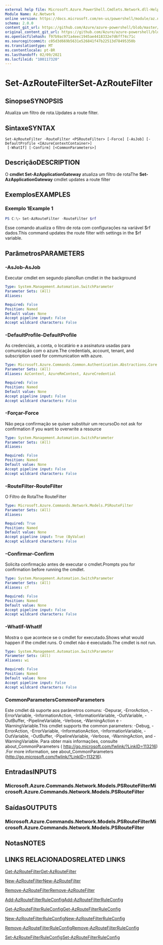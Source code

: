 ```yaml
---
external help file: Microsoft.Azure.PowerShell.Cmdlets.Network.dll-Help.xml
Module Name: Az.Network
online version: https://docs.microsoft.com/en-us/powershell/module/az.network/set-azroutefilter
schema: 2.0.0
content_git_url: https://github.com/Azure/azure-powershell/blob/master/src/Network/Network/help/Set-AzRouteFilter.md
original_content_git_url: https://github.com/Azure/azure-powershell/blob/master/src/Network/Network/help/Set-AzRouteFilter.md
ms.openlocfilehash: f97b9ac971a4eec1945ae4418332e7d6ff74c71c
ms.sourcegitcommit: c05d3d669b5631e526841f47b22513d78495350b
ms.translationtype: MT
ms.contentlocale: pt-BR
ms.lasthandoff: 02/09/2021
ms.locfileid: "100117320"
---
```

# <span data-ttu-id="8242f-101">Set-AzRouteFilter</span><span class="sxs-lookup"><span data-stu-id="8242f-101">Set-AzRouteFilter</span></span>

## <span data-ttu-id="8242f-102">Sinopse</span><span class="sxs-lookup"><span data-stu-id="8242f-102">SYNOPSIS</span></span>
<span data-ttu-id="8242f-103">Atualiza um filtro de rota.</span><span class="sxs-lookup"><span data-stu-id="8242f-103">Updates a route filter.</span></span>

## <span data-ttu-id="8242f-104">Sintaxe</span><span class="sxs-lookup"><span data-stu-id="8242f-104">SYNTAX</span></span>

```
Set-AzRouteFilter -RouteFilter <PSRouteFilter> [-Force] [-AsJob] [-DefaultProfile <IAzureContextContainer>]
 [-WhatIf] [-Confirm] [<CommonParameters>]
```

## <span data-ttu-id="8242f-105">Descrição</span><span class="sxs-lookup"><span data-stu-id="8242f-105">DESCRIPTION</span></span>
<span data-ttu-id="8242f-106">O **cmdlet Set-AzApplicationGateway** atualiza um filtro de rota</span><span class="sxs-lookup"><span data-stu-id="8242f-106">The **Set-AzApplicationGateway** cmdlet updates a route filter</span></span>

## <span data-ttu-id="8242f-107">Exemplos</span><span class="sxs-lookup"><span data-stu-id="8242f-107">EXAMPLES</span></span>

### <span data-ttu-id="8242f-108">Exemplo 1</span><span class="sxs-lookup"><span data-stu-id="8242f-108">Example 1</span></span>
```powershell
PS C:\> Set-AzRouteFilter -RouteFilter $rf
```

<span data-ttu-id="8242f-109">Esse comando atualiza o filtro de rota com configurações na variável $rf dados.</span><span class="sxs-lookup"><span data-stu-id="8242f-109">This command updates the route filter with settings in the $rf variable.</span></span>

## <span data-ttu-id="8242f-110">Parâmetros</span><span class="sxs-lookup"><span data-stu-id="8242f-110">PARAMETERS</span></span>

### <span data-ttu-id="8242f-111">-AsJob</span><span class="sxs-lookup"><span data-stu-id="8242f-111">-AsJob</span></span>
<span data-ttu-id="8242f-112">Executar cmdlet em segundo plano</span><span class="sxs-lookup"><span data-stu-id="8242f-112">Run cmdlet in the background</span></span>

```yaml
Type: System.Management.Automation.SwitchParameter
Parameter Sets: (All)
Aliases:

Required: False
Position: Named
Default value: None
Accept pipeline input: False
Accept wildcard characters: False
```

### <span data-ttu-id="8242f-113">-DefaultProfile</span><span class="sxs-lookup"><span data-stu-id="8242f-113">-DefaultProfile</span></span>
<span data-ttu-id="8242f-114">As credenciais, a conta, o locatário e a assinatura usadas para comunicação com o azure.</span><span class="sxs-lookup"><span data-stu-id="8242f-114">The credentials, account, tenant, and subscription used for communication with azure.</span></span>

```yaml
Type: Microsoft.Azure.Commands.Common.Authentication.Abstractions.Core.IAzureContextContainer
Parameter Sets: (All)
Aliases: AzContext, AzureRmContext, AzureCredential

Required: False
Position: Named
Default value: None
Accept pipeline input: False
Accept wildcard characters: False
```

### <span data-ttu-id="8242f-115">-Forçar</span><span class="sxs-lookup"><span data-stu-id="8242f-115">-Force</span></span>
<span data-ttu-id="8242f-116">Não peça confirmação se quiser substituir um recurso</span><span class="sxs-lookup"><span data-stu-id="8242f-116">Do not ask for confirmation if you want to overwrite a resource</span></span>

```yaml
Type: System.Management.Automation.SwitchParameter
Parameter Sets: (All)
Aliases:

Required: False
Position: Named
Default value: None
Accept pipeline input: False
Accept wildcard characters: False
```

### <span data-ttu-id="8242f-117">-RouteFilter</span><span class="sxs-lookup"><span data-stu-id="8242f-117">-RouteFilter</span></span>
<span data-ttu-id="8242f-118">O Filtro de Rota</span><span class="sxs-lookup"><span data-stu-id="8242f-118">The RouteFilter</span></span>

```yaml
Type: Microsoft.Azure.Commands.Network.Models.PSRouteFilter
Parameter Sets: (All)
Aliases:

Required: True
Position: Named
Default value: None
Accept pipeline input: True (ByValue)
Accept wildcard characters: False
```

### <span data-ttu-id="8242f-119">-Confirmar</span><span class="sxs-lookup"><span data-stu-id="8242f-119">-Confirm</span></span>
<span data-ttu-id="8242f-120">Solicita confirmação antes de executar o cmdlet.</span><span class="sxs-lookup"><span data-stu-id="8242f-120">Prompts you for confirmation before running the cmdlet.</span></span>

```yaml
Type: System.Management.Automation.SwitchParameter
Parameter Sets: (All)
Aliases: cf

Required: False
Position: Named
Default value: None
Accept pipeline input: False
Accept wildcard characters: False
```

### <span data-ttu-id="8242f-121">-WhatIf</span><span class="sxs-lookup"><span data-stu-id="8242f-121">-WhatIf</span></span>
<span data-ttu-id="8242f-122">Mostra o que acontece se o cmdlet for executado.</span><span class="sxs-lookup"><span data-stu-id="8242f-122">Shows what would happen if the cmdlet runs.</span></span> <span data-ttu-id="8242f-123">O cmdlet não é executado.</span><span class="sxs-lookup"><span data-stu-id="8242f-123">The cmdlet is not run.</span></span>

```yaml
Type: System.Management.Automation.SwitchParameter
Parameter Sets: (All)
Aliases: wi

Required: False
Position: Named
Default value: None
Accept pipeline input: False
Accept wildcard characters: False
```

### <span data-ttu-id="8242f-124">CommonParameters</span><span class="sxs-lookup"><span data-stu-id="8242f-124">CommonParameters</span></span>
<span data-ttu-id="8242f-125">Este cmdlet dá suporte aos parâmetros comuns: -Depurar, -ErrorAction, -ErrorVariable, -InformationAction, -InformationVariable, -OutVariable, -OutBuffer, -PipelineVariable, -Verbose, -WarningAction e -WarningVariable.</span><span class="sxs-lookup"><span data-stu-id="8242f-125">This cmdlet supports the common parameters: -Debug, -ErrorAction, -ErrorVariable, -InformationAction, -InformationVariable, -OutVariable, -OutBuffer, -PipelineVariable, -Verbose, -WarningAction, and -WarningVariable.</span></span> <span data-ttu-id="8242f-126">Para obter mais informações, consulte about_CommonParameters ( http://go.microsoft.com/fwlink/?LinkID=113216) .</span><span class="sxs-lookup"><span data-stu-id="8242f-126">For more information, see about_CommonParameters (http://go.microsoft.com/fwlink/?LinkID=113216).</span></span>

## <span data-ttu-id="8242f-127">Entradas</span><span class="sxs-lookup"><span data-stu-id="8242f-127">INPUTS</span></span>

### <span data-ttu-id="8242f-128">Microsoft.Azure.Commands.Network.Models.PSRouteFilter</span><span class="sxs-lookup"><span data-stu-id="8242f-128">Microsoft.Azure.Commands.Network.Models.PSRouteFilter</span></span>

## <span data-ttu-id="8242f-129">Saídas</span><span class="sxs-lookup"><span data-stu-id="8242f-129">OUTPUTS</span></span>

### <span data-ttu-id="8242f-130">Microsoft.Azure.Commands.Network.Models.PSRouteFilter</span><span class="sxs-lookup"><span data-stu-id="8242f-130">Microsoft.Azure.Commands.Network.Models.PSRouteFilter</span></span>

## <span data-ttu-id="8242f-131">Notas</span><span class="sxs-lookup"><span data-stu-id="8242f-131">NOTES</span></span>

## <span data-ttu-id="8242f-132">LINKS RELACIONADOS</span><span class="sxs-lookup"><span data-stu-id="8242f-132">RELATED LINKS</span></span>

[<span data-ttu-id="8242f-133">Get-AzRouteFilter</span><span class="sxs-lookup"><span data-stu-id="8242f-133">Get-AzRouteFilter</span></span>](./Get-AzRouteFilter.md)

[<span data-ttu-id="8242f-134">New-AzRouteFilter</span><span class="sxs-lookup"><span data-stu-id="8242f-134">New-AzRouteFilter</span></span>](./New-AzRouteFilter.md)

[<span data-ttu-id="8242f-135">Remove-AzRouteFilter</span><span class="sxs-lookup"><span data-stu-id="8242f-135">Remove-AzRouteFilter</span></span>](./Remove-AzRouteFilter.md)

[<span data-ttu-id="8242f-136">Add-AzRouteFilterRuleConfig</span><span class="sxs-lookup"><span data-stu-id="8242f-136">Add-AzRouteFilterRuleConfig</span></span>](./Add-AzRouteFilterRuleConfig.md)

[<span data-ttu-id="8242f-137">Get-AzRouteFilterRuleConfig</span><span class="sxs-lookup"><span data-stu-id="8242f-137">Get-AzRouteFilterRuleConfig</span></span>](./Get-AzRouteFilterRuleConfig.md)

[<span data-ttu-id="8242f-138">New-AzRouteFilterRuleConfig</span><span class="sxs-lookup"><span data-stu-id="8242f-138">New-AzRouteFilterRuleConfig</span></span>](./New-AzRouteFilterRuleConfig.md)

[<span data-ttu-id="8242f-139">Remove-AzRouteFilterRuleConfig</span><span class="sxs-lookup"><span data-stu-id="8242f-139">Remove-AzRouteFilterRuleConfig</span></span>](./Remove-AzRouteFilterRuleConfig.md)

[<span data-ttu-id="8242f-140">Set-AzRouteFilterRuleConfig</span><span class="sxs-lookup"><span data-stu-id="8242f-140">Set-AzRouteFilterRuleConfig</span></span>](./Set-AzRouteFilterRuleConfig.md)
